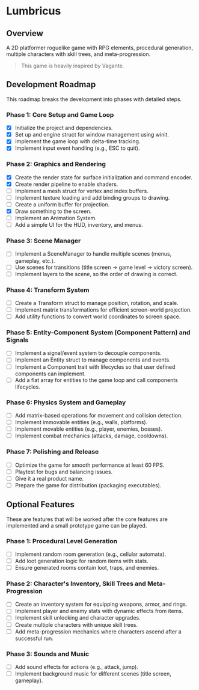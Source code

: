 # Lumbricus

## Overview

A 2D platformer roguelike game with RPG elements, procedural generation, multiple characters with skill trees, and meta-progression.

> This game is heavily inspired by Vagante.

## Development Roadmap

This roadmap breaks the development into phases with detailed steps.

### Phase 1: Core Setup and Game Loop

- [x] Initialize the project and dependencies.
- [x] Set up and engine struct for window management using winit.
- [x] Implement the game loop with delta-time tracking.
- [x] Implement input event handling (e.g., ESC to quit).

### Phase 2: Graphics and Rendering

- [x] Create the render state for surface initialization and command encoder.
- [x] Create render pipeline to enable shaders.
- [ ] Implement a mesh struct for vertex and index buffers.
- [ ] Implement texture loading and add binding groups to drawing.
- [ ] Create a uniform buffer for projection.
- [x] Draw something to the screen.
- [ ] Implement an Animation System.
- [ ] Add a simple UI for the HUD, inventory, and menus.

### Phase 3: Scene Manager

- [ ] Implement a SceneManager to handle multiple scenes (menus, gameplay, etc.).
- [ ] Use scenes for transitions (title screen → game level → victory screen).
- [ ] Implement layers to the scene, so the order of drawing is correct.

### Phase 4: Transform System

- [ ] Create a Transform struct to manage position, rotation, and scale.
- [ ] Implement matrix transformations for efficient screen-world projection.
- [ ] Add utility functions to convert world coordinates to screen space.

### Phase 5: Entity-Component System (Component Pattern) and Signals

- [ ] Implement a signal/event system to decouple components.
- [ ] Implement an Entity struct to manage components and events.
- [ ] Implement a Component trait with lifecycles so that user defined components can implement.
- [ ] Add a flat array for entities to the game loop and call components lifecycles.

### Phase 6: Physics System and Gameplay

- [ ] Add matrix-based operations for movement and collision detection.
- [ ] Implement immovable entities (e.g., walls, platforms).
- [ ] Implement movable entities (e.g., player, enemies, bosses).
- [ ] Implement combat mechanics (attacks, damage, cooldowns).

### Phase 7: Polishing and Release

- [ ] Optimize the game for smooth performance at least 60 FPS.
- [ ] Playtest for bugs and balancing issues.
- [ ] Give it a real product name.
- [ ] Prepare the game for distribution (packaging executables).

## Optional Features

These are features that will be worked after the core features are implemented and a small prototype game can be played.

### Phase 1: Procedural Level Generation

- [ ] Implement random room generation (e.g., cellular automata).
- [ ] Add loot generation logic for random items with stats.
- [ ] Ensure generated rooms contain loot, traps, and enemies.

### Phase 2: Character's Inventory, Skill Trees and Meta-Progression

- [ ] Create an inventory system for equipping weapons, armor, and rings.
- [ ] Implement player and enemy stats with dynamic effects from items.
- [ ] Implement skill unlocking and character upgrades.
- [ ] Create multiple characters with unique skill trees.
- [ ] Add meta-progression mechanics where characters ascend after a successful run.

### Phase 3: Sounds and Music

- [ ] Add sound effects for actions (e.g., attack, jump).
- [ ] Implement background music for different scenes (title screen, gameplay).
